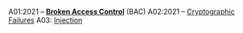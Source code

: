 A01:2021 – [**Broken Access Control**](BAC.md) (BAC)
A02:2021 – [Cryptographic Failures](Cryptographic.md)
A03: [Injection](INJECTION.md)